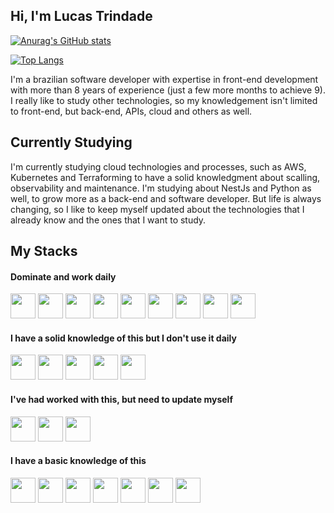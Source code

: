 <link rel="stylesheet" href="https://cdn.jsdelivr.net/gh/devicons/devicon@v2.15.1/devicon.min.css">
          

## Hi, I'm Lucas Trindade

[![Anurag's GitHub stats](https://github-readme-stats.vercel.app/api?username=LucasTrindadeDev&theme=tokyonight&show_icons=true)](https://github.com/anuraghazra/github-readme-stats)

[![Top Langs](https://github-readme-stats.vercel.app/api/top-langs/?username=LucasTrindadeDev&theme=tokyonight)](https://github.com/anuraghazra/github-readme-stats)

I'm a brazilian software developer with expertise in front-end development with more than 8 years of experience (just a few more months to achieve 9). I really like to study other technologies, so my knowledgement isn't limited to front-end, but back-end, APIs, cloud and others as well.

## Currently Studying

I'm currently studying cloud technologies and processes, such as AWS, Kubernetes and Terraforming to have a solid knowledgment about scalling, observability and maintenance. I'm studying about NestJs and Python as well, to grow more as a back-end and software developer.
But life is always changing, so I like to keep myself updated about the technologies that I already know and the ones that I want to study.

## My Stacks

#### Dominate and work daily
<div>
  <img src="https://cdn.jsdelivr.net/gh/devicons/devicon/icons/javascript/javascript-original.svg" width="40" height="40" />

  <img src="https://cdn.jsdelivr.net/gh/devicons/devicon/icons/typescript/typescript-original.svg" width="40" height="40" />
  
  <img src="https://cdn.jsdelivr.net/gh/devicons/devicon/icons/nextjs/nextjs-original.svg" width="40" height="40" />
  
  <img src="https://cdn.jsdelivr.net/gh/devicons/devicon/icons/react/react-original.svg"  width="40" height="40" />

  <img src="https://cdn.jsdelivr.net/gh/devicons/devicon/icons/redux/redux-original.svg" width="40" height="40" />
  
  <img src="https://cdn.jsdelivr.net/gh/devicons/devicon/icons/tailwindcss/tailwindcss-plain.svg" width="40" height="40" />

  <img src="https://cdn.jsdelivr.net/gh/devicons/devicon/icons/nodejs/nodejs-original.svg" width="40" height="40" />

  <img src="https://cdn.jsdelivr.net/gh/devicons/devicon/icons/html5/html5-original-wordmark.svg" width="40" height="40" />
  
  <img src="https://cdn.jsdelivr.net/gh/devicons/devicon/icons/css3/css3-original-wordmark.svg" width="40" height="40" />
</div>

#### I have a solid knowledge of this but I don't use it daily
<div>
  <img src="https://cdn.jsdelivr.net/gh/devicons/devicon/icons/wordpress/wordpress-plain.svg" width="40" height="40 "/>

  <img src="https://cdn.jsdelivr.net/gh/devicons/devicon/icons/php/php-plain.svg" width="40" height="40" />

  <img src="https://cdn.jsdelivr.net/gh/devicons/devicon/icons/graphql/graphql-plain-wordmark.svg" width="40" height="40" />

  <img src="https://cdn.jsdelivr.net/gh/devicons/devicon/icons/jquery/jquery-plain-wordmark.svg" width="40" height="40" />
  
  <img src="https://cdn.jsdelivr.net/gh/devicons/devicon/icons/sass/sass-original.svg" width="40" height="40" />
</div>

#### I've had worked with this, but need to update myself

<div>
  <img src="https://cdn.jsdelivr.net/gh/devicons/devicon/icons/angularjs/angularjs-original.svg" width="40" height="40" />
  
  <img src="https://cdn.jsdelivr.net/gh/devicons/devicon/icons/vuejs/vuejs-original.svg" width="40" height="40" />

  <img src="https://cdn.jsdelivr.net/gh/devicons/devicon/icons/laravel/laravel-plain.svg" width="40" height="40" />
</div>

#### I have a basic knowledge of this
<div>
  <img src="https://cdn.jsdelivr.net/gh/devicons/devicon/icons/jest/jest-plain.svg" width="40" height="40" />
  
  <img src="https://cdn.jsdelivr.net/gh/devicons/devicon/icons/postgresql/postgresql-original.svg" width="40" height="40" />

  <img src="https://cdn.jsdelivr.net/gh/devicons/devicon/icons/mongodb/mongodb-original.svg" width="40" height="40" />

  <img src="https://cdn.jsdelivr.net/gh/devicons/devicon/icons/kubernetes/kubernetes-plain.svg" width="40" height="40" />

  <img src="https://cdn.jsdelivr.net/gh/devicons/devicon/icons/docker/docker-original.svg" width="40" height="40" />

  <img src="https://cdn.jsdelivr.net/gh/devicons/devicon/icons/amazonwebservices/amazonwebservices-plain-wordmark.svg" height="40" />

  <img src="https://cdn.jsdelivr.net/gh/devicons/devicon/icons/azure/azure-original-wordmark.svg" height="40" />
</div

<!--
**LucasTrindadeDev/LucasTrindadeDev** is a ✨ _special_ ✨ repository because its `README.md` (this file) appears on your GitHub profile.

Here are some ideas to get you started:

- 🔭 I’m currently working on ...
- 🌱 I’m currently learning ...
- 👯 I’m looking to collaborate on ...
- 🤔 I’m looking for help with ...
- 💬 Ask me about ...
- 📫 How to reach me: ...
- 😄 Pronouns: ...
- ⚡ Fun fact: ...
-->
